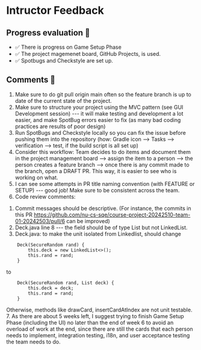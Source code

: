 # Intructor Feedback

## Progress evaluation :scroll:
- :white_check_mark: There is progress on Game Setup Phase
- :white_check_mark: The project magemenet board, GitHub Projects, is used.
- :white_check_mark: Spotbugs and Checkstyle are set up.


## Comments :speech_balloon:
1. Make sure to do git pull origin main often so the feature branch is up to date of the current state of the project.
2. Make sure to structure your project using the MVC pattern (see GUI Development session) --- it will make testing and development a lot easier, and make SpotBug errors easier to fix (as many bad coding practices are results of poor design)
3. Run SpotBugs and Checkstyle locally so you can fix the issue before pushing them into the repository (how: Gradle icon --> Tasks --> verification --> test, if the build script is all set up)
4. Consider this workflow: Team decides to do items and document them in the project management board --> assign the item to a person --> the person creates a feature branch --> once there is any commit made to the branch, open a DRAFT PR. This way, it is easier to see who is working on what.
5. I can see some attempts in PR title naming convention (with FEATURE or SETUP) --- good job! Make sure to be consistent across the team.
6. Code review comments:
1) Commit messages should be descriptive. (For instance, the commits in this PR https://github.com/nu-cs-sqe/course-project-20242510-team-01-20242503/pull/6 can be improved)
2) Deck.java line 8 --- the field should be of type List but not LinkedList.
3) Deck.java: to make the unit isolated from Linkedlist, should change
```
	Deck(SecureRandom rand) {
		this.deck = new LinkedList<>();
		this.rand = rand;
	}
```
to
```
	Deck(SecureRandom rand, List deck) {
		this.deck = deck;
		this.rand = rand;
	}
```
Otherwise, methods like drawCard, insertCardAtIndex are not unit testable.
7. As there are about 5 weeks left, I suggest trying to finish Game Setup Phase (including the UI) no later than the end of week 6 to avoid an overload of work at the end, since there are still the cards that each person needs to implement, integration testing, i18n, and user acceptance testing the team needs to do.

